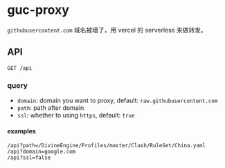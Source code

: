 # guc-proxy

`githubusercontent.com` 域名被墙了，用 vercel 的 serverless 来做转发。

## API

`GET /api`

### query

- `domain`: domain you want to proxy, default: `raw.githubusercontent.com`
- `path`: path after domain
- `ssl`: whether to using `https`, default: `true`

#### examples

```
/api?path=/DivineEngine/Profiles/master/Clash/RuleSet/China.yaml
/api?domain=google.com
/api?ssl=false
```
